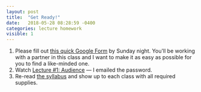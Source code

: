 ```yaml
---
layout: post
title:  "Get Ready!"
date:   2018-05-28 08:28:59 -0400
categories: lecture homework
visible: 1
---
```


1. Please fill out [this quick Google Form](https://goo.gl/forms/h2Eny65DtqnV1K5E3) by Sunday night. You'll be working with a partner in this class and I want to make it as easy as possible for you to find a like-minded one. 
2. Watch [Lecture #1: Audience](https://vimeo.com/ericaheinz/ixd2018-1) — I emailed the password.
3. Re-read [the syllabus](/syllabus) and show up to each class with all required supplies.
